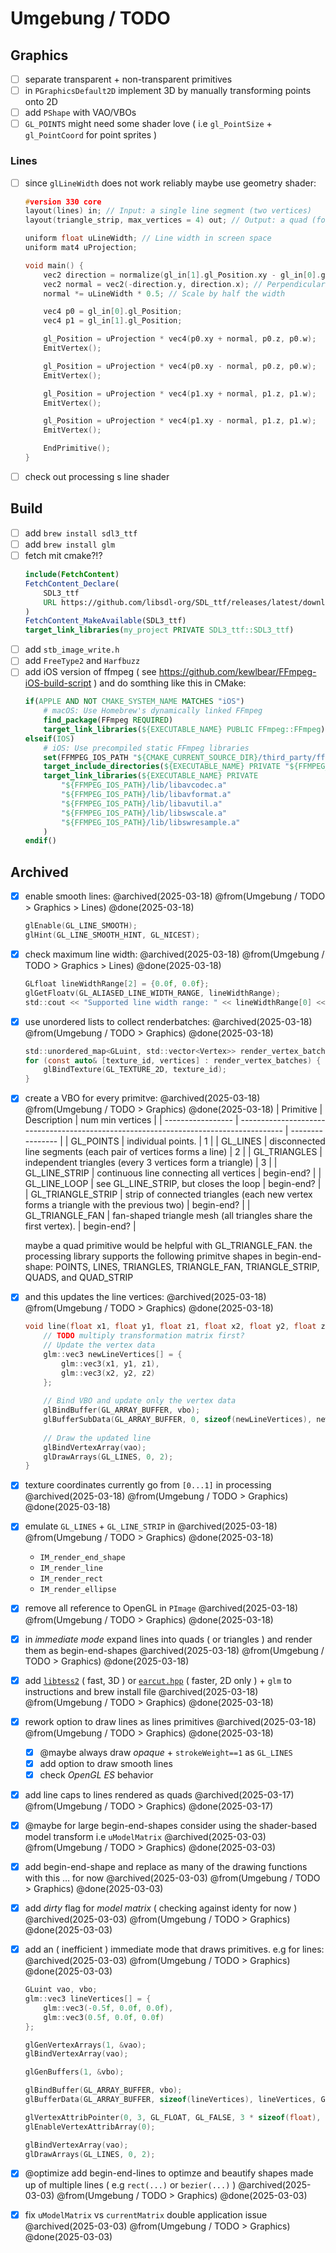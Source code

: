 # Umgebung / TODO

## Graphics

- [ ] separate transparent + non-transparent primitives
- [ ] in `PGraphicsDefault2D` implement 3D by manually transforming points onto 2D 
- [ ] add `PShape` with VAO/VBOs
- [ ] `GL_POINTS` might need some shader love ( i.e `gl_PointSize` + `gl_PointCoord` for point sprites )

### Lines

- [ ] since `glLineWidth` does not work reliably maybe use geometry shader:
    ```C
    #version 330 core
    layout(lines) in; // Input: a single line segment (two vertices)
    layout(triangle_strip, max_vertices = 4) out; // Output: a quad (four vertices)
    
    uniform float uLineWidth; // Line width in screen space
    uniform mat4 uProjection;
    
    void main() {
        vec2 direction = normalize(gl_in[1].gl_Position.xy - gl_in[0].gl_Position.xy);
        vec2 normal = vec2(-direction.y, direction.x); // Perpendicular vector
        normal *= uLineWidth * 0.5; // Scale by half the width
    
        vec4 p0 = gl_in[0].gl_Position;
        vec4 p1 = gl_in[1].gl_Position;
    
        gl_Position = uProjection * vec4(p0.xy + normal, p0.z, p0.w);
        EmitVertex();
    
        gl_Position = uProjection * vec4(p0.xy - normal, p0.z, p0.w);
        EmitVertex();
    
        gl_Position = uProjection * vec4(p1.xy + normal, p1.z, p1.w);
        EmitVertex();
    
        gl_Position = uProjection * vec4(p1.xy - normal, p1.z, p1.w);
        EmitVertex();
    
        EndPrimitive();
    }
    ```
- [ ] check out processing s line shader 

## Build

- [ ] add `brew install sdl3_ttf`
- [ ] add `brew install glm`
- [ ] fetch mit cmake?!?
    ```cmake
    include(FetchContent)
    FetchContent_Declare(
        SDL3_ttf
        URL https://github.com/libsdl-org/SDL_ttf/releases/latest/download/SDL3_ttf-3.2.2.tar.gz
    )
    FetchContent_MakeAvailable(SDL3_ttf)
    target_link_libraries(my_project PRIVATE SDL3_ttf::SDL3_ttf)
    ```
- [ ] add `stb_image_write.h`
- [ ] add `FreeType2` and `Harfbuzz`
- [ ] add iOS version of ffmpeg ( see https://github.com/kewlbear/FFmpeg-iOS-build-script ) and do somthing like this in CMake:
    ```cmake
    if(APPLE AND NOT CMAKE_SYSTEM_NAME MATCHES "iOS")
        # macOS: Use Homebrew's dynamically linked FFmpeg
        find_package(FFmpeg REQUIRED)
        target_link_libraries(${EXECUTABLE_NAME} PUBLIC FFmpeg::FFmpeg)
    elseif(IOS)
        # iOS: Use precompiled static FFmpeg libraries
        set(FFMPEG_IOS_PATH "${CMAKE_CURRENT_SOURCE_DIR}/third_party/ffmpeg-ios")
        target_include_directories(${EXECUTABLE_NAME} PRIVATE "${FFMPEG_IOS_PATH}/include")
        target_link_libraries(${EXECUTABLE_NAME} PRIVATE 
            "${FFMPEG_IOS_PATH}/lib/libavcodec.a"
            "${FFMPEG_IOS_PATH}/lib/libavformat.a"
            "${FFMPEG_IOS_PATH}/lib/libavutil.a"
            "${FFMPEG_IOS_PATH}/lib/libswscale.a"
            "${FFMPEG_IOS_PATH}/lib/libswresample.a"
        )
    endif()
    ```

## Archived

- [x] enable smooth lines: @archived(2025-03-18) @from(Umgebung / TODO > Graphics > Lines) @done(2025-03-18)
    ```C
    glEnable(GL_LINE_SMOOTH);
    glHint(GL_LINE_SMOOTH_HINT, GL_NICEST);
    ```
- [x] check maximum line width: @archived(2025-03-18) @from(Umgebung / TODO > Graphics > Lines) @done(2025-03-18)
    ```C
    GLfloat lineWidthRange[2] = {0.0f, 0.0f};
    glGetFloatv(GL_ALIASED_LINE_WIDTH_RANGE, lineWidthRange);
    std::cout << "Supported line width range: " << lineWidthRange[0] << " to " << lineWidthRange[1] << std::endl;
    ```
- [x] use unordered lists to collect renderbatches: @archived(2025-03-18) @from(Umgebung / TODO > Graphics) @done(2025-03-18)
    ```C
    std::unordered_map<GLuint, std::vector<Vertex>> render_vertex_batches;
    for (const auto& [texture_id, vertices] : render_vertex_batches) {
        glBindTexture(GL_TEXTURE_2D, texture_id);
    }
    ```
- [x] create a VBO for every primitve: @archived(2025-03-18) @from(Umgebung / TODO > Graphics) @done(2025-03-18)
    | Primitive         | Description                                                                           | num min vertices |
    | ----------------- | ------------------------------------------------------------------------------------- | ---------------- |
    | GL_POINTS         | individual points.                                                                    | 1                |
    | GL_LINES          | disconnected line segments (each pair of vertices forms a line)                       | 2                |
    | GL_TRIANGLES      | independent triangles (every 3 vertices form a triangle)                              | 3                |
    | GL_LINE_STRIP     | continuous line connecting all vertices                                               | begin-end?       |
    | GL_LINE_LOOP      | see GL_LINE_STRIP, but closes the loop                                                | begin-end?       |
    | GL_TRIANGLE_STRIP | strip of connected triangles (each new vertex forms a triangle with the previous two) | begin-end?       |
    | GL_TRIANGLE_FAN   | fan-shaped triangle mesh (all triangles share the first vertex).                      | begin-end?       |
    
    maybe a quad primitive would be helpful with GL_TRIANGLE_FAN. the processing library supports the following primitve shapes in begin-end-shape: POINTS, LINES, TRIANGLES, TRIANGLE_FAN, TRIANGLE_STRIP, QUADS, and QUAD_STRIP
- [x] and this updates the line vertices: @archived(2025-03-18) @from(Umgebung / TODO > Graphics) @done(2025-03-18)
    ```C
    void line(float x1, float y1, float z1, float x2, float y2, float z2) {
        // TODO multiply transformation matrix first?
        // Update the vertex data
        glm::vec3 newLineVertices[] = {
            glm::vec3(x1, y1, z1),
            glm::vec3(x2, y2, z2)
        };
        
        // Bind VBO and update only the vertex data
        glBindBuffer(GL_ARRAY_BUFFER, vbo);
        glBufferSubData(GL_ARRAY_BUFFER, 0, sizeof(newLineVertices), newLineVertices);
        
        // Draw the updated line
        glBindVertexArray(vao);
        glDrawArrays(GL_LINES, 0, 2);
    }
    ```
- [x] texture coordinates currently go from `[0...1]` in processing  @archived(2025-03-18) @from(Umgebung / TODO > Graphics) @done(2025-03-18)
- [x] emulate `GL_LINES` + `GL_LINE_STRIP` in  @archived(2025-03-18) @from(Umgebung / TODO > Graphics) @done(2025-03-18)
    - `IM_render_end_shape`
    - `IM_render_line`
    - `IM_render_rect` 
    - `IM_render_ellipse`
- [x] remove all reference to OpenGL in `PImage` @archived(2025-03-18) @from(Umgebung / TODO > Graphics) @done(2025-03-18)
- [x] in *immediate mode* expand lines into quads ( or triangles ) and render them as begin-end-shapes @archived(2025-03-18) @from(Umgebung / TODO > Graphics) @done(2025-03-18)
- [x] add [`libtess2`](https://github.com/memononen/libtess2) ( fast, 3D ) or [`earcut.hpp`](https://github.com/mapbox/earcut.hpp) ( faster, 2D only ) + `glm` to instructions and brew install file @archived(2025-03-18) @from(Umgebung / TODO > Graphics) @done(2025-03-18)
- [x] rework option to draw lines as lines primitives  @archived(2025-03-18) @from(Umgebung / TODO > Graphics) @done(2025-03-18)
    - [x] @maybe always draw *opaque* + `strokeWeight==1` as `GL_LINES`
    - [x] add option to draw smooth lines
    - [x] check *OpenGL ES* behavior
- [x] add line caps to lines rendered as quads @archived(2025-03-17) @from(Umgebung / TODO > Graphics) @done(2025-03-17)
- [x] @maybe for large begin-end-shapes consider using the shader-based model transform i.e `uModelMatrix` @archived(2025-03-03) @from(Umgebung / TODO > Graphics) @done(2025-03-03)
- [x] add begin-end-shape and replace as many of the drawing functions with this … for now @archived(2025-03-03) @from(Umgebung / TODO > Graphics) @done(2025-03-03)
- [x] add *dirty* flag for *model matrix* ( checking against identy for now ) @archived(2025-03-03) @from(Umgebung / TODO > Graphics) @done(2025-03-03)
- [x] add an ( inefficient ) immediate mode that draws primitives. e.g for lines: @archived(2025-03-03) @from(Umgebung / TODO > Graphics) @done(2025-03-03)
    ```C
    GLuint vao, vbo;
    glm::vec3 lineVertices[] = {
        glm::vec3(-0.5f, 0.0f, 0.0f),
        glm::vec3(0.5f, 0.0f, 0.0f)
    };
    
    glGenVertexArrays(1, &vao);
    glBindVertexArray(vao);
    
    glGenBuffers(1, &vbo);
    
    glBindBuffer(GL_ARRAY_BUFFER, vbo);
    glBufferData(GL_ARRAY_BUFFER, sizeof(lineVertices), lineVertices, GL_STATIC_DRAW);
    
    glVertexAttribPointer(0, 3, GL_FLOAT, GL_FALSE, 3 * sizeof(float), (void*)0);
    glEnableVertexAttribArray(0);
    
    glBindVertexArray(vao);
    glDrawArrays(GL_LINES, 0, 2);
    ```
- [x] @optimize add begin-end-lines to optimze and beautify shapes made up of multiple lines ( e.g `rect(...)` or `bezier(...)` ) @archived(2025-03-03) @from(Umgebung / TODO > Graphics) @done(2025-03-03)
- [x] fix `uModelMatrix` vs `currentMatrix` double application issue @archived(2025-03-03) @from(Umgebung / TODO > Graphics) @done(2025-03-03)
